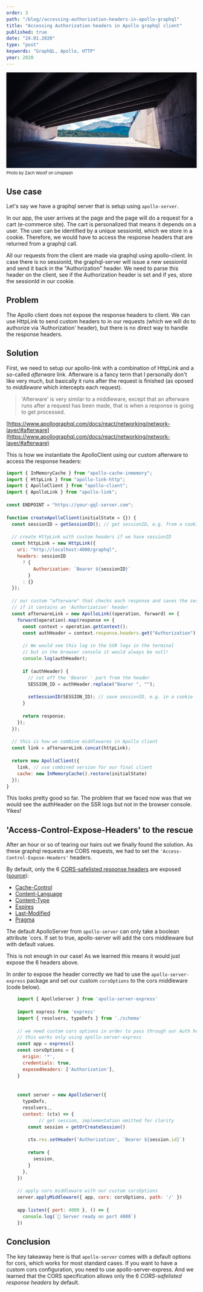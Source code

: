 ```yaml
---
order: 3
path: "/blog//accessing-authorization-headers-in-apollo-graphql"
title: "Accessing Authorization headers in Apollo graphql client"
published: true
date: "24.01.2020"
type: "post"
keywords: "GraphQL, Apollo, HTTP"
year: 2020
---
```


![tunnel](tunnel.jpg "@zachwoolf unsplash.com")
<span style="font-size: 11px;">Photo by Zach Woolf on Unsplash</span>

## Use case

Let's say we have a graphql server that is setup using `apollo-server`.

In our app, the user arrives at the page and the page will do a request for a cart (e-commerce site). The cart is personalized that means it depends on a user. The user can be identified by a unique sessionId, which we store in a cookie. Therefore, we would have to access the response headers that are returned from a graphql call.

All our requests from the client are made via graphql using apollo-client. In case there is no sessionId, the graphql-server will issue a new sessionId and send it back in the "Authorization" header. We need to parse this header on the client, see if the Authorization header is set and if yes, store the sessionId in our cookie.

## Problem

The Apollo client does not expose the response headers to client. We can use HttpLink to send custom headers to in our requests (which we will do to authorize via 'Authorization' header), but there is no direct way to handle the response headers.

## Solution

First, we need to setup our apollo-link with a combination of HttpLink and a so-called _afterware_ link. Afterware is a fancy term that I personally don't like very much, but basically it runs after the request is finished (as oposed to _middleware_ which intercepts each request).

> 'Afterware' is very similar to a middleware, except that an afterware runs after a request has been made, that is when a response is going to get processed.

[https://www.apollographql.com/docs/react/networking/network-layer/#afterware](https://www.apollographql.com/docs/react/networking/network-layer/#afterware)

This is how we instantiate the ApolloClient using our custom afterware to access the response headers:

```js
import { InMemoryCache } from "apollo-cache-inmemory";
import { HttpLink } from "apollo-link-http";
import { ApolloClient } from "apollo-client";
import { ApolloLink } from "apollo-link";

const ENDPOINT = "https://your-gql-server.com";

function createApolloClient(initialState = {}) {
  const sessionID = getSessionID(); // get sessionID, e.g. from a cookie

  // create HttpLink with custom headers if we have sessionID
  const httpLink = new HttpLink({
    uri: "http://localhost:4000/graphql",
    headers: sessionID
      ? {
          Authorization: `Bearer ${sessionID}`
        }
      : {}
  });

  // our custom "afterware" that checks each response and saves the sessionID
  // if it contains an 'Authorization' header
  const afterwareLink = new ApolloLink((operation, forward) => {
    forward(operation).map(response => {
      const context = operation.getContext();
      const authHeader = context.response.headers.get("Authorization");

      // We would see this log in the SSR logs in the terminal
      // but in the browser console it would always be null!
      console.log(authHeader);

      if (authHeader) {
        // cut off the 'Bearer ' part from the header
        SESSION_ID = authHeader.replace("Bearer ", "");

        setSessionID(SESSION_ID); // save sessionID, e.g. in a cookie
      }

      return response;
    });
  });

  // this is how we combine middlewares in Apollo client
  const link = afterwareLink.concat(httpLink);

  return new ApolloClient({
    link, // use combined version for our final client
    cache: new InMemoryCache().restore(initialState)
  });
}
```

This looks pretty good so far. The problem that we faced now was that we would see the authHeader on the SSR logs but not in the browser console. Yikes!

## 'Access-Control-Expose-Headers' to the rescue

After an hour or so of tearing our hairs out we finally found the solution. As these graphql requests are CORS requests, we had to set the `'Access-Control-Expose-Headers'` headers.

By default, only the 6 [CORS-safelisted response headers](https://developer.mozilla.org/en-US/docs/Glossary/CORS-safelisted_response_header) are exposed ([source](https://developer.mozilla.org/en-US/docs/Web/HTTP/Headers/Access-Control-Expose-Headers)):

- [Cache-Control](https://developer.mozilla.org/en-US/docs/Web/HTTP/Headers/Cache-Control)
- [Content-Language](https://developer.mozilla.org/en-US/docs/Web/HTTP/Headers/Content-Language)
- [Content-Type](https://developer.mozilla.org/en-US/docs/Web/HTTP/Headers/Content-Type)
- [Expires](https://developer.mozilla.org/en-US/docs/Web/HTTP/Headers/Expires)
- [Last-Modified](https://developer.mozilla.org/en-US/docs/Web/HTTP/Headers/Last-Modified)
- [Pragma](https://developer.mozilla.org/en-US/docs/Web/HTTP/Headers/Pragma)

The default ApolloServer from `apollo-server` can only take a boolean attribute `cors. If set to true, apollo-server will add the cors middleware but with default values.

This is not enough in our case! As we learned this means it would just expose the 6 headers above.

In order to expose the header correctly we had to use the `apollo-server-express` package and set our custom `corsOptions` to the cors middleware (code below).

```js
    import { ApolloServer } from 'apollo-server-express'

    import express from 'express'
    import { resolvers, typeDefs } from './schema'

    // we need custom cors options in order to pass through our Auth header to the client
    // this works only using apollo-server-express
    const app = express()
    const corsOptions = {
      origin: '*',
      credentials: true,
      exposedHeaders: ['Authorization'],
    }


    const server = new ApolloServer({
      typeDefs,
      resolvers,,
      context: (ctx) => {
    		// get session, implementation omitted for clarity
        const session = getOrCreateSession()

        ctx.res.setHeader('Authorization', `Bearer ${session.id}`)

        return {
          session,
        }
      },
    })

    // apply cors middleware with our custom corsOptions
    server.applyMiddleware({ app, cors: corsOptions, path: '/' })

    app.listen({ port: 4000 }, () => {
      console.log(`🚀 Server ready on port 4000`)
    })
```

## Conclusion

The key takeaway here is that `apollo-server` comes with a default options for cors, which works for most standard cases. If you want to have a custom cors configuration, you need to use apollo-server-express. And we learned that the CORS specification allows only the 6 _CORS-safelisted response headers_ by default.
